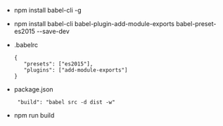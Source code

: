 - npm install babel-cli -g
- npm install babel-cli babel-plugin-add-module-exports babel-preset-es2015 --save-dev
- .babelrc
    ```
    {
       "presets": ["es2015"],
       "plugins": ["add-module-exports"]
    }
    ```
- package.json
  ```
   "build": "babel src -d dist -w"
   ```
   
- npm run build